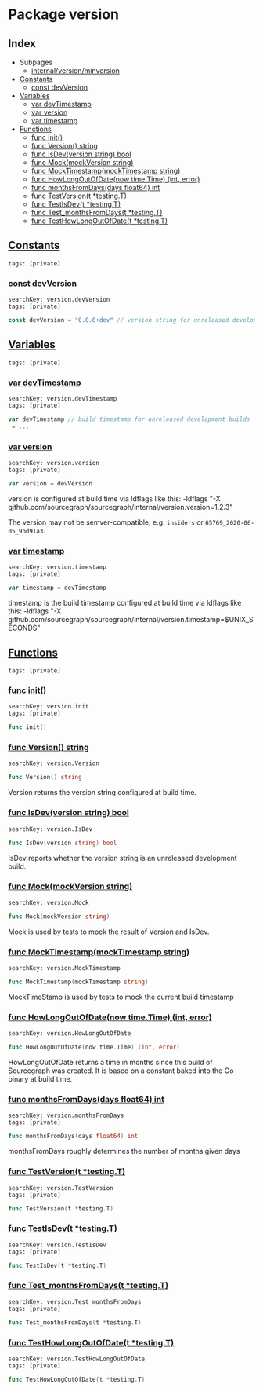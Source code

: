 # Package version

## Index

* Subpages
  * [internal/version/minversion](version/minversion.md)
* [Constants](#const)
    * [const devVersion](#devVersion)
* [Variables](#var)
    * [var devTimestamp](#devTimestamp)
    * [var version](#version)
    * [var timestamp](#timestamp)
* [Functions](#func)
    * [func init()](#init.version.go)
    * [func Version() string](#Version)
    * [func IsDev(version string) bool](#IsDev)
    * [func Mock(mockVersion string)](#Mock)
    * [func MockTimestamp(mockTimestamp string)](#MockTimestamp)
    * [func HowLongOutOfDate(now time.Time) (int, error)](#HowLongOutOfDate)
    * [func monthsFromDays(days float64) int](#monthsFromDays)
    * [func TestVersion(t *testing.T)](#TestVersion)
    * [func TestIsDev(t *testing.T)](#TestIsDev)
    * [func Test_monthsFromDays(t *testing.T)](#Test_monthsFromDays)
    * [func TestHowLongOutOfDate(t *testing.T)](#TestHowLongOutOfDate)


## <a id="const" href="#const">Constants</a>

```
tags: [private]
```

### <a id="devVersion" href="#devVersion">const devVersion</a>

```
searchKey: version.devVersion
tags: [private]
```

```Go
const devVersion = "0.0.0+dev" // version string for unreleased development builds

```

## <a id="var" href="#var">Variables</a>

```
tags: [private]
```

### <a id="devTimestamp" href="#devTimestamp">var devTimestamp</a>

```
searchKey: version.devTimestamp
tags: [private]
```

```Go
var devTimestamp // build timestamp for unreleased development builds
 = ...
```

### <a id="version" href="#version">var version</a>

```
searchKey: version.version
tags: [private]
```

```Go
var version = devVersion
```

version is configured at build time via ldflags like this: -ldflags "-X github.com/sourcegraph/sourcegraph/internal/version.version=1.2.3" 

The version may not be semver-compatible, e.g. `insiders` or `65769_2020-06-05_9bd91a3`. 

### <a id="timestamp" href="#timestamp">var timestamp</a>

```
searchKey: version.timestamp
tags: [private]
```

```Go
var timestamp = devTimestamp
```

timestamp is the build timestamp configured at build time via ldflags like this: -ldflags "-X github.com/sourcegraph/sourcegraph/internal/version.timestamp=$UNIX_SECONDS" 

## <a id="func" href="#func">Functions</a>

```
tags: [private]
```

### <a id="init.version.go" href="#init.version.go">func init()</a>

```
searchKey: version.init
tags: [private]
```

```Go
func init()
```

### <a id="Version" href="#Version">func Version() string</a>

```
searchKey: version.Version
```

```Go
func Version() string
```

Version returns the version string configured at build time. 

### <a id="IsDev" href="#IsDev">func IsDev(version string) bool</a>

```
searchKey: version.IsDev
```

```Go
func IsDev(version string) bool
```

IsDev reports whether the version string is an unreleased development build. 

### <a id="Mock" href="#Mock">func Mock(mockVersion string)</a>

```
searchKey: version.Mock
```

```Go
func Mock(mockVersion string)
```

Mock is used by tests to mock the result of Version and IsDev. 

### <a id="MockTimestamp" href="#MockTimestamp">func MockTimestamp(mockTimestamp string)</a>

```
searchKey: version.MockTimestamp
```

```Go
func MockTimestamp(mockTimestamp string)
```

MockTimeStamp is used by tests to mock the current build timestamp 

### <a id="HowLongOutOfDate" href="#HowLongOutOfDate">func HowLongOutOfDate(now time.Time) (int, error)</a>

```
searchKey: version.HowLongOutOfDate
```

```Go
func HowLongOutOfDate(now time.Time) (int, error)
```

HowLongOutOfDate returns a time in months since this build of Sourcegraph was created. It is based on a constant baked into the Go binary at build time. 

### <a id="monthsFromDays" href="#monthsFromDays">func monthsFromDays(days float64) int</a>

```
searchKey: version.monthsFromDays
tags: [private]
```

```Go
func monthsFromDays(days float64) int
```

monthsFromDays roughly determines the number of months given days 

### <a id="TestVersion" href="#TestVersion">func TestVersion(t *testing.T)</a>

```
searchKey: version.TestVersion
tags: [private]
```

```Go
func TestVersion(t *testing.T)
```

### <a id="TestIsDev" href="#TestIsDev">func TestIsDev(t *testing.T)</a>

```
searchKey: version.TestIsDev
tags: [private]
```

```Go
func TestIsDev(t *testing.T)
```

### <a id="Test_monthsFromDays" href="#Test_monthsFromDays">func Test_monthsFromDays(t *testing.T)</a>

```
searchKey: version.Test_monthsFromDays
tags: [private]
```

```Go
func Test_monthsFromDays(t *testing.T)
```

### <a id="TestHowLongOutOfDate" href="#TestHowLongOutOfDate">func TestHowLongOutOfDate(t *testing.T)</a>

```
searchKey: version.TestHowLongOutOfDate
tags: [private]
```

```Go
func TestHowLongOutOfDate(t *testing.T)
```

